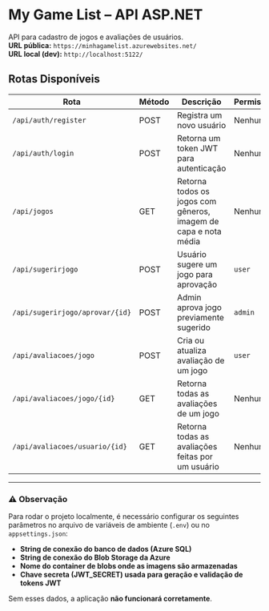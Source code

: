 # My Game List – API ASP.NET

API para cadastro de jogos e avaliações de usuários.  
**URL pública:** `https://minhagamelist.azurewebsites.net/`  
**URL local (dev):** `http://localhost:5122/`

## Rotas Disponíveis

| Rota                                      | Método | Descrição                                                                 | Permissão |
|-------------------------------------------|--------|---------------------------------------------------------------------------|-----------|
| `/api/auth/register`                      | POST   | Registra um novo usuário                                                  | Nenhuma   |
| `/api/auth/login`                         | POST   | Retorna um token JWT para autenticação                                   | Nenhuma   |
| `/api/jogos`                              | GET    | Retorna todos os jogos com gêneros, imagem de capa e nota média          | Nenhuma   |
| `/api/sugerirjogo`                        | POST   | Usuário sugere um jogo para aprovação                                     | `user`    |
| `/api/sugerirjogo/aprovar/{id}`           | POST   | Admin aprova jogo previamente sugerido                                   | `admin`   |
| `/api/avaliacoes/jogo`                    | POST   | Cria ou atualiza avaliação de um jogo                                     | `user`    |
| `/api/avaliacoes/jogo/{id}`               | GET    | Retorna todas as avaliações de um jogo                                   | Nenhuma   |
| `/api/avaliacoes/usuario/{id}`            | GET    | Retorna todas as avaliações feitas por um usuário                        | Nenhuma   |

---

### ⚠️ Observação

Para rodar o projeto localmente, é necessário configurar os seguintes parâmetros no arquivo de variáveis de ambiente (`.env`) ou no `appsettings.json`:

- **String de conexão do banco de dados (Azure SQL)**  
- **String de conexão do Blob Storage da Azure**  
- **Nome do container de blobs onde as imagens são armazenadas**  
- **Chave secreta (JWT_SECRET) usada para geração e validação de tokens JWT**

Sem esses dados, a aplicação **não funcionará corretamente**.
